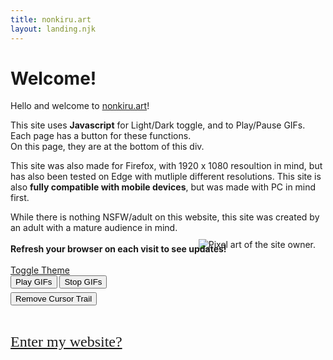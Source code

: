 ```yaml
---
title: nonkiru.art
layout: landing.njk
---
```


# Welcome!

Hello and welcome to <a href="/">nonkiru.art</a>!

This site uses <b>Javascript</b> for Light/Dark toggle, and to Play/Pause GIFs. Each page has a button for these functions. 
<br>On this page, they are at the bottom of this div.

This site was also made for Firefox, with 1920 x 1080 resoultion in mind, but has also been tested on Edge with mutliple different resolutions.
This site is also <b>fully compatible with mobile devices</b>, but was made with PC in mind first.

While there is nothing NSFW/adult on this website, this site was created by an adult with a mature audience in mind.
<br><br>
<b>Refresh your browser on each visit to see updates!</b>
<br>
<br><a href="#" id="theme-toggle" onclick="modeSwitcher()" class="fakebutton">Toggle Theme</a>
<br><button id="play-gif" onclick="myPlayFunction()">Play GIFs</button>
<button id="stop-gif" onclick="myPauseFunction()">Stop GIFs</button>
<br><button onclick="cursorEffect.destroy()" style="margin-top: 0.35rem;">Remove Cursor Trail</button>

<br>
<div class="freezeframe">
<img src="/assets/img/border.webp" alt="">
</div>

<a href="/home/" style="font-size: 1.5rem; font-family: 'Patrick Hand', cursive;">Enter my website?</a>

<div class="freezeframe" id="mobilepixelfix" style="float: right; margin: -1rem; margin-top: -12rem; margin-right: 1rem;"><img src="/assets/img/nonkiru_small.webp" alt="Pixel art of the site owner."></div>
